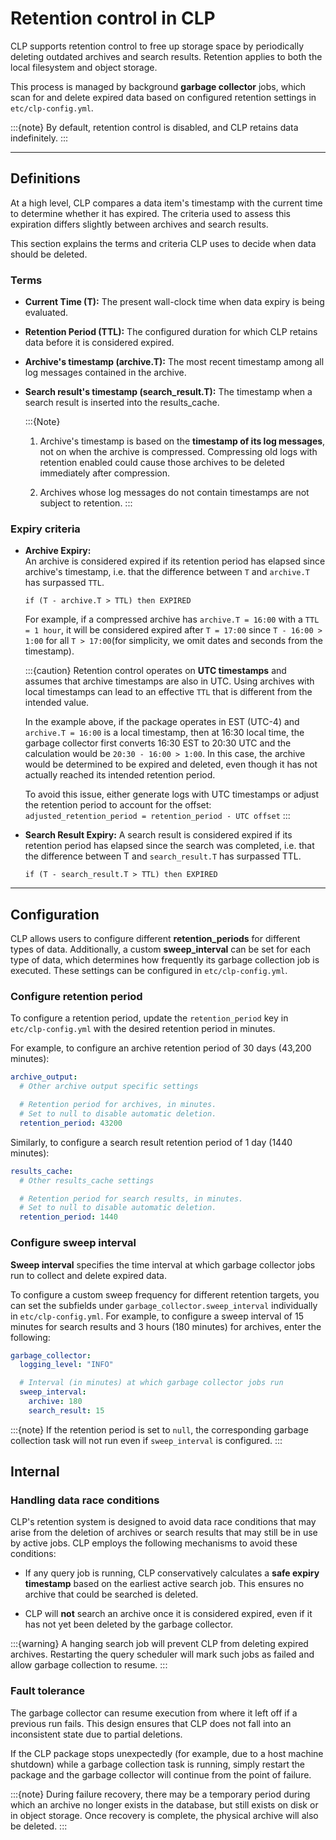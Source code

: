 # Retention control in CLP

CLP supports retention control to free up storage space by periodically deleting outdated archives
and search results. Retention applies to both the local filesystem and object storage.

This process is managed by background **garbage collector** jobs, which scan for and delete expired
data based on configured retention settings in `etc/clp-config.yml`.

:::{note}
By default, retention control is disabled, and CLP retains data indefinitely.
:::

---

## Definitions
At a high level, CLP compares a data item's timestamp with the current time to determine whether
it has expired. The criteria used to assess this expiration differs slightly between archives and
search results.

This section explains the terms and criteria CLP uses to decide when data should be deleted.

### Terms
- **Current Time (T):** The present wall-clock time when data expiry is being evaluated.
- **Retention Period (TTL):** The configured duration for which CLP retains data before it is
  considered expired.
- **Archive's timestamp (archive.T):** The most recent timestamp among all log messages
  contained in the archive.
- **Search result's timestamp (search_result.T):** The timestamp when a search result is inserted
  into the results_cache.

  :::{Note}
  1. Archive's timestamp is based on the **timestamp of its log messages**, not on when the archive
  is compressed. Compressing old logs with retention enabled could cause those archives to be
  deleted immediately after compression.
  
  2. Archives whose log messages do not contain timestamps are not subject to retention.
  :::

### Expiry criteria

- **Archive Expiry:**  
  An archive is considered expired if its retention period has elapsed since archive's timestamp,
  i.e. that the difference between `T` and `archive.T` has surpassed `TTL`.
  ```text
  if (T - archive.T > TTL) then EXPIRED
  ```

  For example, if a compressed archive has `archive.T = 16:00` with a `TTL = 1 hour`, it will be
  considered expired after `T = 17:00` since `T - 16:00 > 1:00` for all `T > 17:00`(for simplicity,
  we omit dates and seconds from the timestamp).

  :::{caution}
  Retention control operates on **UTC timestamps** and assumes that archive timestamps are also in
  UTC. Using archives with local timestamps can lead to an effective `TTL` that is different from 
  the intended value.

  In the example above, if the package operates in EST (UTC-4) and `archive.T = 16:00` is a local
  timestamp, then at 16:30 local time, the garbage collector first converts 16:30 EST to 20:30 UTC
  and the calculation would be `20:30 - 16:00 > 1:00`.
  In this case, the archive would be determined to be expired and deleted, even though it has not 
  actually reached its intended retention period.

  To avoid this issue, either generate logs with UTC timestamps or adjust the retention period to
  account for the offset:
  `adjusted_retention_period = retention_period - UTC offset`
  :::

- **Search Result Expiry:** 
  A search result is considered expired if its retention period has elapsed since the search was 
  completed, i.e. that the difference between T and `search_result.T` has surpassed TTL.
  ```text
  if (T - search_result.T > TTL) then EXPIRED
  ```

---

## Configuration
CLP allows users to configure different **retention_periods** for different types of data. 
Additionally, a custom **sweep_interval** can be set for each type of data, which determines how
frequently its garbage collection job is executed. These settings can be configured in 
`etc/clp-config.yml`. 

### Configure retention period
To configure a retention period, update the `retention_period` key in `etc/clp-config.yml` with the
desired retention period in minutes.

For example, to configure an archive retention period of 30 days (43,200 minutes):
```yaml
archive_output:
  # Other archive output specific settings

  # Retention period for archives, in minutes. 
  # Set to null to disable automatic deletion.
  retention_period: 43200
```

Similarly, to configure a search result retention period of 1 day (1440 minutes):
```yaml
results_cache:
  # Other results_cache settings

  # Retention period for search results, in minutes. 
  # Set to null to disable automatic deletion.
  retention_period: 1440
```

### Configure sweep interval
**Sweep interval** specifies the time interval at which garbage collector jobs run to collect and
delete expired data.

To configure a custom sweep frequency for different retention targets, you can set the subfields
under `garbage_collector.sweep_interval` individually in `etc/clp-config.yml`. For example, to
configure a sweep interval of 15 minutes for search results and 3 hours (180 minutes) for archives,
enter the following:

```yaml
garbage_collector:
  logging_level: "INFO"

  # Interval (in minutes) at which garbage collector jobs run
  sweep_interval:
    archive: 180
    search_result: 15
```

:::{note}
If the retention period is set to `null`, the corresponding garbage collection task will not run 
even if `sweep_interval` is configured.
:::


## Internal
### Handling data race conditions
CLP's retention system is designed to avoid data race conditions that may arise from the deletion of
archives or search results that may still be in use by active jobs. CLP employs the following
mechanisms to avoid these conditions:

- If any query job is running, CLP conservatively calculates a **safe expiry timestamp** based on 
  the earliest active search job. This ensures no archive that could be searched is deleted.

- CLP will **not** search an archive once it is considered expired, even if it has not yet been
  deleted by the garbage collector.

:::{warning}
A hanging search job will prevent CLP from deleting expired archives. 
Restarting the query scheduler will mark such jobs as failed and allow garbage collection to resume.
:::

### Fault tolerance
The garbage collector can resume execution from where it left off if a previous run fails. 
This design ensures that CLP does not fall into an inconsistent state due to partial deletions.

If the CLP package stops unexpectedly (for example, due to a host machine shutdown) while a garbage
collection task is running, simply restart the package and the garbage collector will continue 
from the point of failure.

:::{note}
During failure recovery, there may be a temporary period during which an archive no longer exists in
the database, but still exists on disk or in object storage. Once recovery is complete, the physical
archive will also be deleted.
:::
